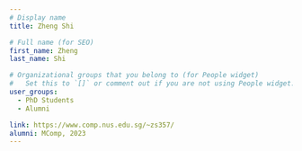 ```yaml
---
# Display name
title: Zheng Shi

# Full name (for SEO)
first_name: Zheng
last_name: Shi

# Organizational groups that you belong to (for People widget)
#   Set this to `[]` or comment out if you are not using People widget.
user_groups:
  - PhD Students
  - Alumni

link: https://www.comp.nus.edu.sg/~zs357/
alumni: MComp, 2023
---
```

